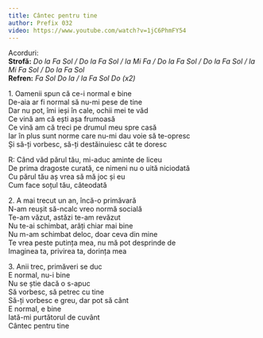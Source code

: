 ```yaml
---
title: Cântec pentru tine
author: Prefix 032
video: https://www.youtube.com/watch?v=1jC6PhmFY54
---
```


Acorduri:  
**Strofă:** *Do la Fa Sol / Do la Fa Sol / la Mi Fa / Do la Fa Sol / Do la Fa Sol / la Mi Fa Sol / Do la Fa Sol*  
**Refren:** *Fa Sol Do la / la Fa Sol Do (x2)*  

1\. Oamenii spun că ce-i normal e bine  
De-aia ar fi normal să nu-mi pese de tine  
Dar nu pot, îmi ieși în cale, ochii mei te văd  
Ce vină am că ești așa frumoasă  
Ce vină am că treci pe drumul meu spre casă  
Iar în plus sunt norme care nu-mi dau voie să te-opresc  
Și să-ți vorbesc, să-ți destăinuiesc cât te doresc  

R: Când văd părul tău, mi-aduc aminte de liceu  
De prima dragoste curată, ce nimeni nu o uită niciodată  
Cu părul tău aș vrea să mă joc și eu  
Cum face soțul tău, câteodată  

2\. A mai trecut un an, încă-o primăvară  
N-am reușit să-ncalc vreo normă socială  
Te-am văzut, astăzi te-am revăzut  
Nu te-ai schimbat, arăți chiar mai bine  
Nu m-am schimbat deloc, doar ceva din mine  
Te vrea peste putința mea, nu mă pot desprinde de   
Imaginea ta, privirea ta, dorința mea  

3\. Anii trec, primăveri se duc  
E normal, nu-i bine  
Nu se știe dacă o s-apuc  
Să vorbesc, să petrec cu tine  
Să-ți vorbesc e greu, dar pot să cânt  
E normal, e bine  
Iată-mi purtătorul de cuvânt  
Cântec pentru tine   
